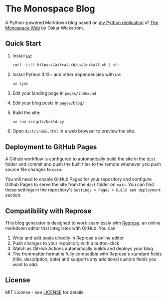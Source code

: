 # The Monospace Blog

A Python-powered Markdown blog based on [my Python replication](https://github.com/chriscarrollsmith/monospace-web-python) of [The Monospace Web](https://github.com/owickstrom/the-monospace-web) by Oskar Wickström. 

## Quick Start

1. Install [uv](https://docs.astral.sh/uv/getting-started/installation/):
   ```bash
   curl -LsSf https://astral.sh/uv/install.sh | sh
   ```

2. Install Python 3.13+ and other dependencies with uv:
   ```bash
   uv sync
   ```

3. Edit your landing page in `pages/index.md`

4. Edit your blog posts in `pages/blog/`

5. Build the site:
   ```bash
   uv run scripts/build.py
   ```

6. Open `dist/index.html` in a web browser to preview the site.

## Deployment to GitHub Pages

A Github workflow is configured to automatically build the site in the `dist` folder and commit and push the built files to the remote whenever you push source file changes to `main`.

You will need to enable GitHub Pages for your repository and configure Github Pages to serve the site from the `dist` folder on `main`. You can find these settings in the repository's `Settings > Pages > Build and deployment` section.

## Compatibility with Reprose

This blog generator is designed to work seamlessly with [Reprose](https://repose.pp.ua), an online markdown editor that integrates with GitHub. You can:

1. Write and edit posts directly in Reprose's online editor
2. Push changes to your repository with a button-click
3. Watch as GitHub Actions automatically builds and deploys your blog
4. The frontmatter format is fully compatible with Reprose's standard fields (title, description, date) and supports any additional custom fields you want to add.

## License

MIT License - see [LICENSE](LICENSE) for details.
